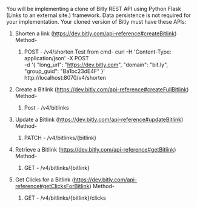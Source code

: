 You will be implementing a clone of Bitly REST API using Python Flask (Links to an external site.) framework.
Data persistence is not required for your implementation. Your cloned version of Bitly must have these APIs:

1. Shorten a link (https://dev.bitly.com/api-reference#createBitlink)
   Method-
   1. POST -  /v4/shorten
   Test from cmd-
   curl -H 'Content-Type: application/json' -X POST \
   -d '{
  "long_url": "https://dev.bitly.com",
  "domain": "bit.ly",
  "group_guid": "Ba1bc23dE4F"
}' \
http://localhost:8070/v4/shorten

2. Create a Bitlink (https://dev.bitly.com/api-reference#createFullBitlink)
    Method-
   1. Post -  /v4/bitlinks

3. Update a Bitlink (https://dev.bitly.com/api-reference#updateBitlink)
    Method-
   1. PATCH -  /v4/bitlinks/{bitlink}

4. Retrieve a Bitlink (https://dev.bitly.com/api-reference#getBitlink)
    Method-
   1. GET -   /v4/bitlinks/{bitlink}

5. Get Clicks for a Bitlink (https://dev.bitly.com/api-reference#getClicksForBitlink)
    Method-
   1. GET -    /v4/bitlinks/{bitlink}/clicks